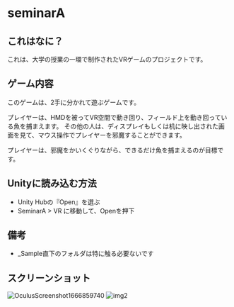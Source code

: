 # seminarA
## これはなに？
これは、大学の授業の一環で制作されたVRゲームのプロジェクトです。

## ゲーム内容
このゲームは、2手に分かれて遊ぶゲームです。

プレイヤーは、HMDを被ってVR空間で動き回り、フィールド上を動き回っている魚を捕まえます。
その他の人は、ディスプレイもしくは机に映し出された画面を見て、マウス操作でプレイヤーを邪魔することができます。

プレイヤーは、邪魔をかいくぐりながら、できるだけ魚を捕まえるのが目標です。

## Unityに読み込む方法
- Unity Hubの『Open』を選ぶ
- SeminarA > VR に移動して、Openを押下

## 備考
- _Sample直下のフォルダは特に触る必要ないです

## スクリーンショット
![OculusScreenshot1666859740](https://user-images.githubusercontent.com/43210554/209057013-a2324f8c-42e7-4921-b0b2-c14574b16b1e.jpeg)
![img2](https://user-images.githubusercontent.com/43210554/209057022-b13cf9b1-9a2c-4385-b772-710d166ad9cd.png)

